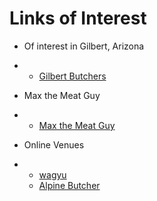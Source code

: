 # Links of Interest

- Of interest in Gilbert, Arizona
- - [Gilbert Butchers](https://gilbertbutchery.com/)
 
- Max the Meat Guy
- - [Max the Meat Guy](https://www.maxthemeatguy.com/)

- Online Venues
- - [wagyu](https://alpinebutcher.com/?ref=L9Iu4MRy)
  - [Alpine Butcher](https://alpinebutcher.com/?ref=L9Iu4MRy)
